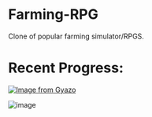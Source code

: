 # Farming-RPG
Clone of popular farming simulator/RPGS.

# Recent Progress:
[![Image from Gyazo](https://i.gyazo.com/5a6a07bbd6150a4bbdf68646ad5f3408.gif)](https://gyazo.com/5a6a07bbd6150a4bbdf68646ad5f3408)

![image](https://user-images.githubusercontent.com/39716848/94713076-2ffda480-02ff-11eb-97d8-4e732615277a.png)


